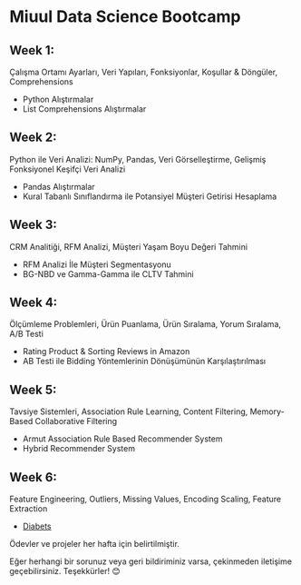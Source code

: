 # Miuul Data Science Bootcamp

## Week 1: 
Çalışma Ortamı Ayarları, Veri Yapıları, Fonksiyonlar, Koşullar & Döngüler, Comprehensions

- Python Alıştırmalar
- List Comprehensions Alıştırmalar

## Week 2: 
Python ile Veri Analizi: NumPy, Pandas, Veri Görselleştirme, Gelişmiş Fonksiyonel Keşifçi Veri Analizi

- Pandas Alıştırmalar
- Kural Tabanlı Sınıflandırma ile Potansiyel Müşteri Getirisi Hesaplama

## Week 3: 
CRM Analitiği, RFM Analizi, Müşteri Yaşam Boyu Değeri Tahmini

- RFM Analizi İle Müşteri Segmentasyonu
- BG-NBD ve Gamma-Gamma ile CLTV Tahmini

## Week 4: 
Ölçümleme Problemleri, Ürün Puanlama, Ürün Sıralama, Yorum Sıralama, A/B Testi

- Rating Product & Sorting Reviews in Amazon
- AB Testi ile Bidding Yöntemlerinin Dönüşümünün Karşılaştırılması

## Week 5:
Tavsiye Sistemleri, Association Rule Learning, Content Filtering, Memory-Based Collaborative Filtering

- Armut Association Rule Based Recommender System
- Hybrid Recommender System

## Week 6:
Feature Engineering, Outliers, Missing Values, Encoding Scaling, Feature Extraction

- [Diabets](https://github.com/melisacevik/Diabets-Feature-Engineering)

Ödevler ve projeler her hafta için belirtilmiştir. 

Eğer herhangi bir sorunuz veya geri bildiriminiz varsa, çekinmeden iletişime geçebilirsiniz. Teşekkürler! 😊

